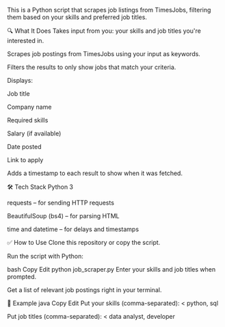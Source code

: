 This is a Python script that scrapes job listings from TimesJobs, filtering them based on your skills and preferred job titles.

🔍 What It Does
Takes input from you: your skills and job titles you're interested in.

Scrapes job postings from TimesJobs using your input as keywords.

Filters the results to only show jobs that match your criteria.

Displays:

Job title

Company name

Required skills

Salary (if available)

Date posted

Link to apply

Adds a timestamp to each result to show when it was fetched.

🛠️ Tech Stack
Python 3

requests – for sending HTTP requests

BeautifulSoup (bs4) – for parsing HTML

time and datetime – for delays and timestamps

✅ How to Use
Clone this repository or copy the script.

Run the script with Python:

bash
Copy
Edit
python job_scraper.py
Enter your skills and job titles when prompted.

Get a list of relevant job postings right in your terminal.

📌 Example
java
Copy
Edit
Put your skills (comma-separated):
< python, sql

Put job titles (comma-separated):
< data analyst, developer






